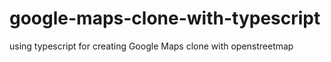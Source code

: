 # google-maps-clone-with-typescript
using typescript for creating Google Maps clone with openstreetmap
